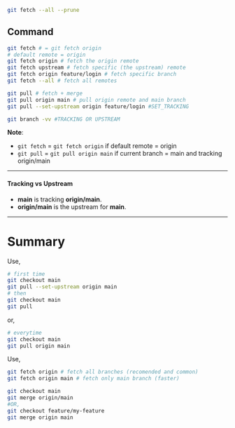 ```bash
git fetch --all --prune
```

## Command

```bash
git fetch # = git fetch origin
# default remote = origin
git fetch origin # fetch the origin remote
git fetch upstream # fetch specific (the upstream) remote
git fetch origin feature/login # fetch specific branch
git fetch --all # fetch all remotes
```

```bash
git pull # fetch + merge
git pull origin main # pull origin remote and main branch
git pull --set-upstream origin feature/login #SET_TRACKING
```

```bash
git branch -vv #TRACKING OR UPSTREAM
```

**Note**:

- `git fetch` = `git fetch origin` if default remote = origin
- `git pull` = `git pull origin main` if current branch = main and tracking origin/main

---

#### Tracking vs Upstream

- **main** is tracking **origin/main**.
- **origin/main** is the upstream for **main**.

---

# Summary

Use,

```bash
# first time
git checkout main
git pull --set-upstream origin main
# then
git checkout main
git pull
```

or,

```bash
# everytime
git checkout main
git pull origin main
```

Use,

```bash
git fetch origin # fetch all branches (recomended and common)
git fetch origin main # fetch only main branch (faster)

git checkout main
git merge origin/main
#OR,
git checkout feature/my-feature
git merge origin main
```
